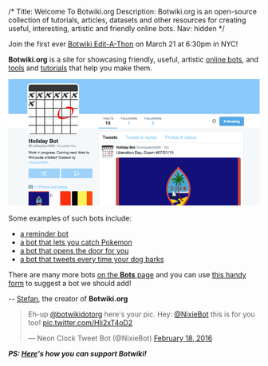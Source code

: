 /*
Title: Welcome To Botwiki.org
Description: Botwiki.org is an open-source collection of tutorials, articles, datasets and other resources for creating useful, interesting, artistic and friendly online bots.
Nav: hidden
*/

<div class="note">Join the first ever <a href="http://www.meetup.com/botmakers/events/228956424/">Botwiki Edit-A-Thon</a> on March 21 at 6:30pm in NYC!</div>

**Botwiki.org** is a site for showcasing friendly, useful, artistic [online bots](/bots/), and [tools](/resources/) and [tutorials](/tutorials/) that help you make them.


<p class="screenshot float-right">
  <a href="/bots/twitterbots/holidaybot4000">
    <img src="/content/bots/twitterbots/images/holidaybot4000.png">
  </a>
</p>

Some examples of such bots include:

- [a reminder bot](bots/twitterbots/mnemosynetron)
- [a bot that lets you catch Pokemon](/bots/slackbots/slack-pokemon)
- [a bot that opens the door for you](bots/slackbots/doorbell-server)
- [a bot that tweets every time your dog barks](bots/twitterbots/OliverBarkBark)

There are many more bots [on the **Bots** page](bots/) and you can use [this handy form](https://botwiki.org/submit-your-bot) to suggest a bot we should add!

-- [Stefan](/about/team#stefan), the creator of **Botwiki.org**

<blockquote class="twitter-tweet" data-conversation="none" data-lang="en"><p lang="en" dir="ltr">Eh-up <a href="https://twitter.com/botwikidotorg">@botwikidotorg</a> here&#39;s your pic. Hey: <a href="https://twitter.com/NixieBot">@NixieBot</a> this is for you too! <a href="https://t.co/HIi2xT4oD2">pic.twitter.com/HIi2xT4oD2</a></p>&mdash; Neon Clock Tweet Bot (@NixieBot) <a href="https://twitter.com/NixieBot/status/700418685635272704">February 18, 2016</a></blockquote>

<div class="note">
  <strong><em>PS: <a href="/about/support">Here</a>'s how you can support Botwiki!</em></strong>
</div>

<script async src="//platform.twitter.com/widgets.js" charset="utf-8"></script>
